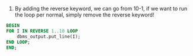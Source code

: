 1. By adding the reverse keyword, we can go from 10-1, if we want to run the loop per normal, simply remove the reverse keyword!
```sql
BEGIN
FOR I IN REVERSE 1..10 LOOP
    dbms_output.put_line(I);
END LOOP;
END;
```
